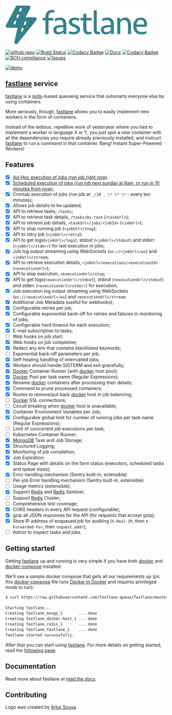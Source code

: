 ![fastlane](fastlane-logo.svg)

[![github repo](https://img.shields.io/badge/github-repo-blue.svg)](https://github.com/fastlane-queue/fastlane) [![Build Status](https://travis-ci.org/fastlane-queue/fastlane.svg?branch=master)](https://travis-ci.org/fastlane-queue/fastlane) [![Codacy Badge](https://api.codacy.com/project/badge/Coverage/55791f14727846f5a330f409ff4266c1)](https://www.codacy.com/app/heynemann/fastlane?utm_source=github.com&amp;utm_medium=referral&amp;utm_content=fastlane-queue/fastlane&amp;utm_campaign=Badge_Coverage) [![Docs](https://readthedocs.org/projects/fastlane/badge/?version=latest)](https://fastlane.readthedocs.io/en/latest/?badge=latest) [![Codacy Badge](https://api.codacy.com/project/badge/Grade/f1325bf0a8e8419692487d3b5d2fa36b)](https://www.codacy.com/app/heynemann/fastlane?utm_source=github.com&amp;utm_medium=referral&amp;utm_content=fastlane-queue/fastlane&amp;utm_campaign=Badge_Grade) [![BCH compliance](https://bettercodehub.com/edge/badge/fastlane-queue/fastlane?branch=master)](https://bettercodehub.com/results/fastlane-queue/fastlane) [![Issues](https://img.shields.io/github/issues/fastlane-queue/fastlane.svg)](https://github.com/fastlane-queue/fastlane/issues)

[![demo](https://asciinema.org/a/219455.svg)](https://asciinema.org/a/219455)

## [fastlane](https://github.com/fastlane-queue/fastlane) service

[fastlane](https://github.com/fastlane-queue/fastlane) is a [redis](https://redis.io/)-based queueing service that outsmarts everyone else by using containers.

More seriously, though, [fastlane](https://github.com/fastlane-queue/fastlane) allows you to easily implement new workers in the form of containers.

Instead of the tedious, repetitive work of yesteryear where you had to implement a worker in language X or Y, you just spin a new container with all the dependencies you require already previously installed, and instruct [fastlane](https://github.com/fastlane-queue/fastlane) to run a command in that container. Bang! Instant Super-Powered Workers!

## Features

-   [x]  [Ad-Hoc execution of jobs (run job right now)](tests/func/test_adhoc.py)
-   [x]  [Scheduled execution of jobs (run job next sunday at 6am, or run in 10 minutes from now)](tests/func/test_scheduled.py);
-   [x]  Crontab execution of jobs (run job at `_/10 _ \* \* \*` - every ten minutes);
-   [x]  Allows job details to be updated;
-   [x]  API to retrieve tasks, `/tasks`;
-   [x]  API to retrieve task details, `/tasks/my-task` (`<taskUrl>`);
-   [x]  API to retrieve job details, `<taskUrl>/jobs/<jobId>` (`<jobUrl>`);
-   [x]  API to stop running job (`<jobUrl>/stop`);
-   [x]  API to retry job (`<jobUrl>/retry`);
-   [x]  API to get logs(`<jobUrl>/logs`), stdout (`<jobUrl>/stdout`) and stderr (`<jobUrl>/stderr`) for last execution in jobs;
-   [x]  Job log output streaming using WebSockets (`ws://<jobUrl>/ws`) and `<jobUrl>/stream`;
-   [x]  API to retrieve execution details, `<jobUrl>/executions/<executionId>` (`<executionUrl>`);
-   [x]  API to stop execution, `<executionUrl>/stop`;
-   [x]  API to get logs(`<executionUrl>/stdout`), stdout (`<executionUrl>/stdout`) and stderr (`<executionUrl>/stderr`) for execution;
-   [x]  Job execution log output streaming using WebSockets (`ws://<executionUrl>/ws`) and `<executionUrl>/stream`;
-   [x]  Additional Job Metadata (useful for webhooks);
-   [x]  Configurable retries per job;
-   [x]  Configurable exponential back-off for retries and failures in monitoring of jobs;
-   [x]  Configurable hard timeout for each execution;
-   [x]  E-mail subscription to tasks;
-   [ ]  Web hooks on job start;
-   [x]  Web hooks on job completion;
-   [x]  Redact any env that contains blacklisted keywords;
-   [ ]  Exponential back-off parameters per job;
-   [x]  Self-healing handling of interrupted jobs;
-   [x]  Workers should handle SIGTERM and exit gracefully;
-   [x]  [Docker](https://docs.docker.com/) Container Runner (with [docker](https://docs.docker.com/) host pool);
-   [x]  [Docker](https://docs.docker.com/) Pool per task name (Regular Expressions);
-   [x]  Rename [docker](https://docs.docker.com/) containers after processing their details;
-   [x]  Command to prune processed containers;
-   [x]  Routes to remove/put back [docker](https://docs.docker.com/) host in job balancing;
-   [ ]  [Docker](https://docs.docker.com/) SSL connections;
-   [ ]  Circuit breaking when [docker](https://docs.docker.com/) host is unavailable;
-   [x]  Container Environment Variables per Job;
-   [x]  Configurable global limit for number of running jobs per task name (Regular Expressions);
-   [ ]  Limit of concurrent job executions per task;
-   [ ]  Kubernetes Container Runner;
-   [x]  [MongoDB](https://www.mongodb.com/) Task and Job Storage;
-   [x]  Structured Logging;
-   [x]  Monitoring of job completion;
-   [x]  Job Expiration;
-   [x]  Status Page with details on the farm status (executors, scheduled tasks and queue sizes);
-   [x]  Error handling mechanism (Sentry built-in, extensible)
-   [ ]  Per-job Error handling mechanism (Sentry built-in, extensible)
-   [ ]  Usage metrics (extensible);
-   [x]  Support [Redis](https://redis.io/) and [Redis](https://redis.io/) Sentinel;
-   [ ]  Support [Redis](https://redis.io/) Cluster;
-   [ ]  Comprehensive test coverage;
-   [x]  CORS headers in every API request (configurable);
-   [x]  gzip all JSON responses for the API (for requests that accept gzip);
-   [x]  Store IP address of enqueued job for auditing (`X-Real-IP`, then `X-Forwarded-For`, then `request.addr`);
-   [ ]  Admin to inspect tasks and jobs.

## Getting started

Getting [fastlane](https://github.com/fastlane-queue/fastlane) up and running is very simple if you have both [docker](https://docs.docker.com/) and [docker-compose](https://docs.docker.com/compose/) installed.

We'll use a sample docker compose that gets all our requirements up (ps: this [docker-compose](https://docs.docker.com/compose/) file runs [Docker In Docker](https://hub.docker.com/_/docker/) and requires privileged mode to run):

```bash
$ curl https://raw.githubusercontent.com/fastlane-queue/fastlane/master/docker-compose-sample.yml | docker-compose -f - up -d

Starting fastlane...
Creating fastlane_mongo_1       ... done
Creating fastlane_docker-host_1 ... done
Creating fastlane_redis_1       ... done
Creating fastlane_fastlane_1    ... done
fastlane started successfully.
```

After that you can start using [fastlane](https://github.com/fastlane-queue/fastlane). For more details on getting started, read the [following page](https://fastlane.readthedocs.io/en/latest/getting-started/).

## Documentation

Read more about fastlane at [read the docs](https://fastlane.readthedocs.io/en/latest/).
 
## Contributing

Logo was created by [Artur Sousa](https://github.com/arturfsousa).
